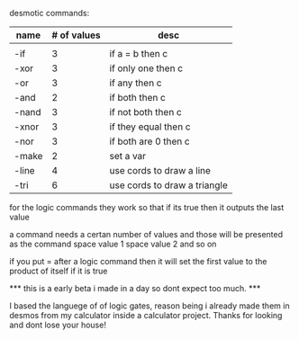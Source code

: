 desmotic commands:

name |# of values |desc                          |
-----|------------|------------------------------|
     |            |                              |
-if  |      3     | if a = b then c              |
-xor |      3     | if only one then c           |
-or  |      3     | if any then c                |
-and |      2     | if both then c               |
-nand|      3     | if not both then c           |
-xnor|      3     | if they equal then c         |
-nor |      3     | if both are 0 then c         |
-make|      2     | set a var                    |
-line|      4     | use cords to draw a line     |
-tri |      6     | use cords to draw a triangle |

for the logic commands they work so that if its true then it outputs the last value

a command needs a certan number of values and those will be presented as the command space value 1 space value 2 and so on

if you put = after a logic command then it will set the first value to the product of itself if it is true



***   this is a early beta i made in a day so dont expect too much.   ***



 I based the languege of of logic gates, reason being i already made them in desmos from  my calculator inside a calculator project. 
 Thanks for looking and dont lose your house!
